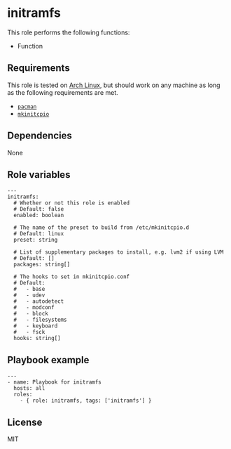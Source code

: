 # initramfs

This role performs the following functions:

- Function

## Requirements

This role is tested on [Arch Linux][0], but should work on any machine as long
as the following requirements are met.

- [`pacman`][1]
- [`mkinitcpio`][2]

## Dependencies

None

## Role variables

```
---
initramfs:
  # Whether or not this role is enabled
  # Default: false
  enabled: boolean

  # The name of the preset to build from /etc/mkinitcpio.d
  # Default: linux
  preset: string

  # List of supplementary packages to install, e.g. lvm2 if using LVM
  # Default: []
  packages: string[]

  # The hooks to set in mkinitcpio.conf
  # Default:
  #   - base
  #   - udev
  #   - autodetect
  #   - modconf
  #   - block
  #   - filesystems
  #   - keyboard
  #   - fsck
  hooks: string[]
```

## Playbook example

```
---
- name: Playbook for initramfs
  hosts: all
  roles:
    - { role: initramfs, tags: ['initramfs'] }
```

## License

MIT

[0]: https://www.archlinux.org "Arch Linux"
[1]: https://www.archlinux.org/packages/core/x86_64/pacman/ "core/pacman"
[2]: https://www.archlinux.org/packages/core/any/mkinitcpio/ "core/mkinitcpio"
